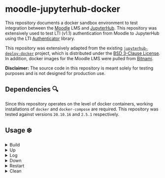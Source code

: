 # moodle-jupyterhub-docker

This repository documents a docker sandbox environment to test integration between the [Moodle](https://moodle.org/) LMS and [JupyterHub](https://jupyter.org/hub). This repository was extensively used to test LTI (v1.1) authentication from Moodle to JupyterHub using the LTI [Authenticator](https://github.com/jupyterhub/ltiauthenticator) library.

This repository was extensively adapted from the existing [`jupyterhub-deploy-docker`](https://github.com/jupyterhub/jupyterhub-deploy-docker) project, which is distributed under the [BSD 3-Clause License](THIRD_PARTY_NOTICES.txt). In addition, docker images for the Moodle LMS were pulled from [Bitnami](https://hub.docker.com/u/bitnami). 

**Disclaimer:** The source code in this repository is meant solely for testing purposes and is not designed for production use.

## Dependencies :mag:

Since this repository operates on the level of docker containers, working installations of `docker` and `docker-compose` are required. This repository was tested against versions `20.10.16` and `2.5.1` respectively.

## Usage :snowflake:

<details><summary>Build</summary><p> 

To build relevant docker images and generate secret data, simply execute:

```
$ make build
```

The following will be generated and dumped as files in `jupyterhub/secrets/`:

1. A randomized `postgres` password for the `jupyterhub` database
2. A randomly generated LTI client key and shared secret
3. An admins file for granting administrative rights to the `admin` user

</p></details>
<details><summary>Up</summary><p> 

To create and start relevant containers, simply execute:

```
$ make up
```

This will detach as a background process and it can take several minutes for the installation of Moodle to finish. Open `http://localhost` in your browser to access the Moodle UI.

</p></details>
<details><summary>Log</summary><p> 

To view logs from launched docker containers, simply execute:

```
$ make log
```

</p></details>
<details><summary>Down</summary><p> 

To stop and remove previously created docker containers and networks, simply execute:

```
$ make down
```

</p></details>
<details><summary>Restart</summary><p> 

To restart all containers, simply execute:

```
$ make restart
```

**Note:** This will stop/remove all containers and rebuild images from scratch. This is useful for testing changes in configurations.

</p></details>
<details><summary>Clean</summary><p> 

To stop and remove previously created docker containers, networks, volumes and secret data, simply execute.

```
$ make clean
```

</p></details>
